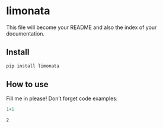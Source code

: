 limonata
================

<!-- WARNING: THIS FILE WAS AUTOGENERATED! DO NOT EDIT! -->

This file will become your README and also the index of your
documentation.

## Install

``` sh
pip install limonata
```

## How to use

Fill me in please! Don’t forget code examples:

``` python
1+1
```

    2
